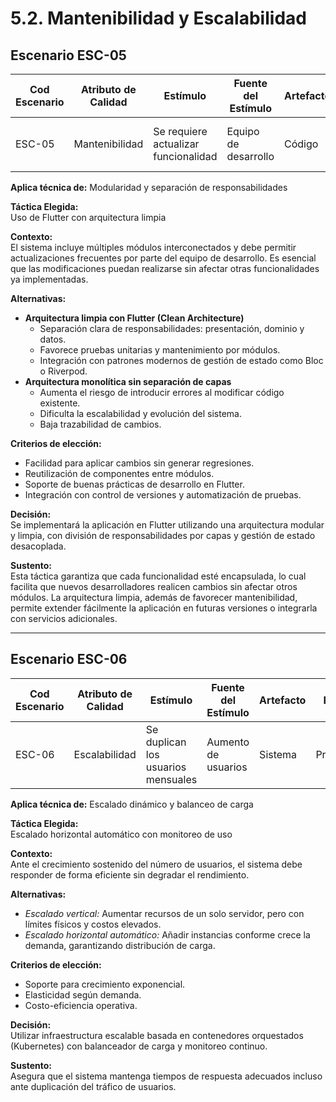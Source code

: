 # 5.2. Mantenibilidad y Escalabilidad

## Escenario ESC-05

| Cod Escenario | Atributo de Calidad | Estímulo                             | Fuente del Estímulo  | Artefacto | Entorno    | Respuesta                           | Medida de Respuesta       |
| ------------- | ------------------- | ------------------------------------ | -------------------- | --------- | ---------- | ----------------------------------- | ------------------------- |
| ESC-05        | Mantenibilidad      | Se requiere actualizar funcionalidad | Equipo de desarrollo | Código    | Desarrollo | Cambios sin afectar otras funciones | Cambios aislados exitosos |

**Aplica técnica de:** Modularidad y separación de responsabilidades

**Táctica Elegida:**  
Uso de Flutter con arquitectura limpia

**Contexto:**  
El sistema incluye múltiples módulos interconectados y debe permitir actualizaciones frecuentes por parte del equipo de desarrollo. Es esencial que las modificaciones puedan realizarse sin afectar otras funcionalidades ya implementadas.

**Alternativas:**

- **Arquitectura limpia con Flutter (Clean Architecture)**
  - Separación clara de responsabilidades: presentación, dominio y datos.
  - Favorece pruebas unitarias y mantenimiento por módulos.
  - Integración con patrones modernos de gestión de estado como Bloc o Riverpod.
- **Arquitectura monolítica sin separación de capas**
  - Aumenta el riesgo de introducir errores al modificar código existente.
  - Dificulta la escalabilidad y evolución del sistema.
  - Baja trazabilidad de cambios.

**Criterios de elección:**

- Facilidad para aplicar cambios sin generar regresiones.
- Reutilización de componentes entre módulos.
- Soporte de buenas prácticas de desarrollo en Flutter.
- Integración con control de versiones y automatización de pruebas.

**Decisión:**  
Se implementará la aplicación en Flutter utilizando una arquitectura modular y limpia, con división de responsabilidades por capas y gestión de estado desacoplada.

**Sustento:**  
Esta táctica garantiza que cada funcionalidad esté encapsulada, lo cual facilita que nuevos desarrolladores realicen cambios sin afectar otros módulos. La arquitectura limpia, además de favorecer mantenibilidad, permite extender fácilmente la aplicación en futuras versiones o integrarla con servicios adicionales.

---

## Escenario ESC-06

| Cod Escenario | Atributo de Calidad | Estímulo                           | Fuente del Estímulo | Artefacto | Entorno    | Respuesta                     | Medida de Respuesta               |
| ------------- | ------------------- | ---------------------------------- | ------------------- | --------- | ---------- | ----------------------------- | --------------------------------- |
| ESC-06        | Escalabilidad       | Se duplican los usuarios mensuales | Aumento de usuarios | Sistema   | Producción | Mantiene tiempos de respuesta | Tiempo constante ante crecimiento |

**Aplica técnica de:** Escalado dinámico y balanceo de carga

**Táctica Elegida:**  
Escalado horizontal automático con monitoreo de uso

**Contexto:**  
Ante el crecimiento sostenido del número de usuarios, el sistema debe responder de forma eficiente sin degradar el rendimiento.

**Alternativas:**

- _Escalado vertical:_ Aumentar recursos de un solo servidor, pero con límites físicos y costos elevados.
- _Escalado horizontal automático:_ Añadir instancias conforme crece la demanda, garantizando distribución de carga.

**Criterios de elección:**

- Soporte para crecimiento exponencial.
- Elasticidad según demanda.
- Costo-eficiencia operativa.

**Decisión:**  
Utilizar infraestructura escalable basada en contenedores orquestados (Kubernetes) con balanceador de carga y monitoreo continuo.

**Sustento:**  
Asegura que el sistema mantenga tiempos de respuesta adecuados incluso ante duplicación del tráfico de usuarios.
